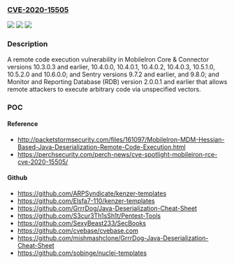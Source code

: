 ### [CVE-2020-15505](https://cve.mitre.org/cgi-bin/cvename.cgi?name=CVE-2020-15505)
![](https://img.shields.io/static/v1?label=Product&message=n%2Fa&color=blue)
![](https://img.shields.io/static/v1?label=Version&message=n%2Fa&color=blue)
![](https://img.shields.io/static/v1?label=Vulnerability&message=n%2Fa&color=brighgreen)

### Description

A remote code execution vulnerability in MobileIron Core & Connector versions 10.3.0.3 and earlier, 10.4.0.0, 10.4.0.1, 10.4.0.2, 10.4.0.3, 10.5.1.0, 10.5.2.0 and 10.6.0.0; and Sentry versions 9.7.2 and earlier, and 9.8.0; and Monitor and Reporting Database (RDB) version 2.0.0.1 and earlier that allows remote attackers to execute arbitrary code via unspecified vectors.

### POC

#### Reference
- http://packetstormsecurity.com/files/161097/MobileIron-MDM-Hessian-Based-Java-Deserialization-Remote-Code-Execution.html
- https://perchsecurity.com/perch-news/cve-spotlight-mobileiron-rce-cve-2020-15505/

#### Github
- https://github.com/ARPSyndicate/kenzer-templates
- https://github.com/Elsfa7-110/kenzer-templates
- https://github.com/GrrrDog/Java-Deserialization-Cheat-Sheet
- https://github.com/S3cur3Th1sSh1t/Pentest-Tools
- https://github.com/SexyBeast233/SecBooks
- https://github.com/cvebase/cvebase.com
- https://github.com/mishmashclone/GrrrDog-Java-Deserialization-Cheat-Sheet
- https://github.com/sobinge/nuclei-templates

